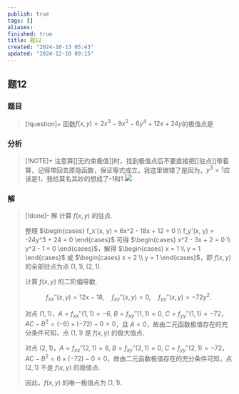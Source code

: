 ```yaml
---
publish: true
tags: []
aliases: 
finished: true
title: 题12
created: "2024-10-13 05:43"
updated: "2024-12-10 09:15"
---
```

## 题12
### 题目
> [!question]+
> 函数$f\left( {x, y}\right) = 2{x}^{3} - 9{x}^{2} - 6{y}^{4} + {12x} + {24y}$的极值点是
### 分析
> [!NOTE]+
> 注意算[[无约束极值]]时，找到极值点后不要直接把[[驻点]]带着算，记得带回去原隐函数，保证等式成立，我这里做错了是因为，$y^{3}=1$应该是1，我给莫名其妙的想成了-1和1
> ![](https://img.hwenyi.live/202412101715271.webp)
### 解
> [!done]-
> 解 计算 $f(x, y)$ 的驻点.
> 
> 整理 $\begin{cases} f_x'(x, y) = 6x^2 - 18x + 12 = 0 \\ f_y'(x, y) = -24y^3 + 24 = 0 \end{cases}$ 可得 $\begin{cases} x^2 - 3x + 2 = 0 \\ y^3 - 1 = 0 \end{cases}$，解得 $\begin{cases} x = 1 \\ y = 1 \end{cases}$ 或 $\begin{cases} x = 2 \\ y = 1 \end{cases}$，即 $f(x, y)$ 的全部驻点为点 $(1, 1), (2, 1)$.
> 
> 计算 $f(x, y)$ 的二阶偏导数.
> 
> $$
> f_{xx}''(x, y) = 12x - 18, \quad f_{xy}''(x, y) = 0, \quad f_{yy}''(x, y) = -72y^2.
> $$
> 
> 对点 $(1, 1)$，$A = f_{xx}''(1, 1) = -6$, $B = f_{xy}''(1, 1) = 0$, $C = f_{yy}''(1, 1) = -72$，$AC - B^2 = (-6) \times (-72) - 0 > 0$，且 $A < 0$，故由二元函数极值存在的充分条件可知，点 $(1, 1)$ 是 $f(x, y)$ 的极大值点.
> 
> 对点 $(2, 1)$，$A = f_{xx}''(2, 1) = 6$, $B = f_{xy}''(2, 1) = 0$, $C = f_{yy}''(2, 1) = -72$，$AC - B^2 = 6 \times (-72) - 0 < 0$，故由二元函数极值存在的充分条件可知，点 $(2, 1)$ 不是 $f(x, y)$ 的极值点.
> 
> 因此，$f(x, y)$ 的唯一极值点为 $(1, 1)$.